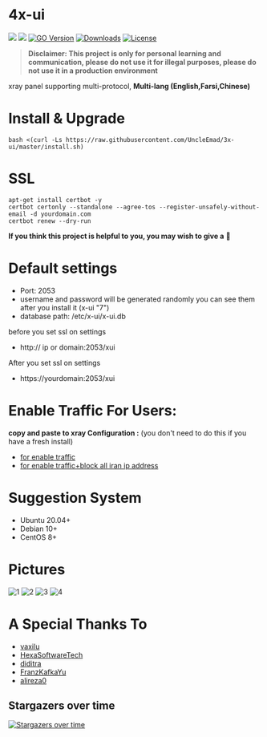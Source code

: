 # 4x-ui
![](https://img.shields.io/github/v/release/UncleEmad/4x-ui.svg)
![](https://img.shields.io/github/actions/workflow/status/UncleEmad/3x-ui/release.yml.svg)
[![GO Version](https://img.shields.io/github/go-mod/go-version/UncleEmad/3x-ui.svg)](https://img.shields.io/github/go-mod/go-version/UncleEmad/3x-ui)
[![Downloads](https://img.shields.io/github/downloads/UncleEmad/3x-ui/total.svg)](https://img.shields.io/github/downloads/UncleEmad/3x-ui/total)
[![License](https://img.shields.io/badge/license-GPL%20V3-blue.svg?longCache=true)](https://www.gnu.org/licenses/gpl-3.0.en.html)

> **Disclaimer: This project is only for personal learning and communication, please do not use it for illegal purposes, please do not use it in a production environment**

xray panel supporting multi-protocol, **Multi-lang (English,Farsi,Chinese)**

# Install & Upgrade

```
bash <(curl -Ls https://raw.githubusercontent.com/UncleEmad/3x-ui/master/install.sh)
```

# SSL
```
apt-get install certbot -y
certbot certonly --standalone --agree-tos --register-unsafely-without-email -d yourdomain.com
certbot renew --dry-run
```

**If you think this project is helpful to you, you may wish to give a** :star2: 

# Default settings

- Port: 2053
- username and password will be generated randomly you can see them after you install it (x-ui "7")
- database path: /etc/x-ui/x-ui.db

before you set ssl on settings
- http:// ip or domain:2053/xui

After you set ssl on settings 
- https://yourdomain:2053/xui

# Enable Traffic For Users:

**copy and paste to xray Configuration :** (you don't need to do this if you have a fresh install)
- [for enable traffic](https://raw.githubusercontent.com/UncleEmad/3x-ui/main/media/for%20enable%20traffic.txt)
- [for enable traffic+block all iran ip address](https://raw.githubusercontent.com/UncleEmad/3x-ui/main/media/for%20enable%20traffic%2Bblock%20all%20iran%20ip.txt)

# Suggestion System
- Ubuntu 20.04+
- Debian 10+
- CentOS 8+

# Pictures

![1](https://raw.githubusercontent.com/UncleEmad/3x-ui/main/media/1.png)
![2](https://raw.githubusercontent.com/UncleEmad/3x-ui/main/media/2.png)
![3](https://raw.githubusercontent.com/UncleEmad/3x-ui/main/media/3.png)
![4](https://raw.githubusercontent.com/UncleEmad/3x-ui/main/media/4.png)

# A Special Thanks To
- [vaxilu](https://github.com/vaxilu/)
- [HexaSoftwareTech](https://github.com/HexaSoftwareTech/)
- [diditra](https://github.com/diditra/)
- [FranzKafkaYu](https://github.com/FranzKafkaYu)
- [alireza0](https://github.com/alireza0/)


## Stargazers over time

[![Stargazers over time](https://starchart.cc/UncleEmad/3x-ui.svg)](https://starchart.cc/UncleEmad/3x-ui)
